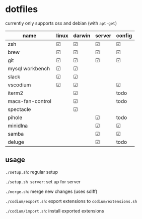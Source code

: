 # dotfiles

currently only supports osx and debian (with `apt-get`)

| name             	| linux   	| darwin  	| server    	| config  	|
|------------------	|---------	|---------	|-----------	|---------	|
| zsh              	| &#9745; 	| &#9745; 	| &#9745;   	| &#9745; 	|
| brew             	| &#9745; 	| &#9745; 	| &#9745;   	| &#9745; 	|
| git              	| &#9745; 	| &#9745; 	| &#9745;   	| &#9745; 	|
| mysql workbench  	| &#9745; 	| &#9745; 	|            	|         	|
| slack            	| &#9745; 	| &#9745; 	|           	|         	|
| vscodium         	| &#9745; 	| &#9745; 	|           	| &#9745; 	|
| iterm2           	|         	| &#9745; 	|           	| todo    	|
| macs-fan-control 	|         	| &#9745; 	|           	| todo    	|
| spectacle        	|         	| &#9745; 	|           	|         	|
| pihole           	|         	|         	| &#9745;   	| todo     	|
| minidlna         	|         	|         	| &#9745;   	| &#9745;  	|
| samba            	|         	|         	| &#9745;   	| &#9745;  	|
| deluge           	|         	|         	| &#9745;   	| todo    	|

## usage

`./setup.sh`: regular setup

`./setup.sh server`:  set up for server

`./merge.sh`: merge new changes (uses sdiff)

`./codium/export.sh`: export extensions to `codium/extensions.sh`

`./codium/import.sh`: install exported extensions
